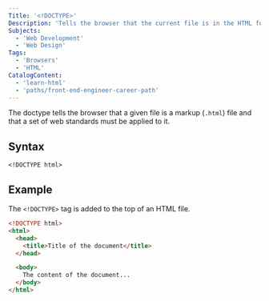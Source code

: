 ```yaml
---
Title: '<!DOCTYPE>'
Description: 'Tells the browser that the current file is in the HTML format.'
Subjects:
  - 'Web Development'
  - 'Web Design'
Tags:
  - 'Browsers'
  - 'HTML'
CatalogContent:
  - 'learn-html'
  - 'paths/front-end-engineer-career-path'
---
```


The doctype tells the browser that a given file is a markup (`.html`) file and that a set of web standards must be applied to it.

## Syntax

`<!DOCTYPE html>`

## Example

The `<!DOCTYPE>` tag is added to the top of an HTML file.

```html
<!DOCTYPE html>
<html>
  <head>
    <title>Title of the document</title>
  </head>

  <body>
    The content of the document...
  </body>
</html>
```
